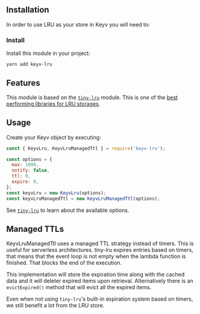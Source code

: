 ## Installation
In order to use LRU as your store in Keyv you will need to:

### Install
Install this module in your project:

```
yarn add keyv-lru
```
 
## Features
This module is based on the [`tiny-lru`](https://www.npmjs.com/package/tiny-lru)
module. This is one of the [best performing libraries for LRU storages](https://github.com/dominictarr/bench-lru#results). 

## Usage
Create your Keyv object by executing:

```js
const { KeyvLru, KeyvLruManagedTtl } = require('keyv-lru');

const options = {
  max: 1000,
  notify: false,
  ttl: 0,
  expire: 0,
};
const keyvLru = new KeyvLru(options);
const keyvLruManagedTtl = new KeyvLruManagedTtl(options);
```

See [`tiny-lru`](https://www.npmjs.com/package/tiny-lru) to learn about the
available options. 

## Managed TTLs
KeyvLruManagedTtl uses a managed TTL strategy instead of timers. This is useful
for serverless architectures. tiny-lru expires entries based on timers, that
means that the event loop is not empty when the lambda function is finished.
That blocks the end of the execution.

This implementation will store the expiration time along with the cached data
and it will deleter expired items upon retrieval. Alternatively there is an
`evictExpired()` method that will evict all the expired items.

Even when not using `tiny-lru`'s built-in expiration system based on timers, we
still benefit a lot from the LRU store.

